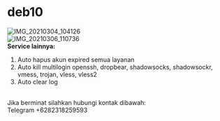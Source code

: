 # deb10
![IMG_20210304_104126](https://user-images.githubusercontent.com/56117745/109908449-e0b90700-7cd6-11eb-89a5-12ae2fca4dca.jpg)
<br>
![IMG_20210306_110736](https://user-images.githubusercontent.com/56117745/110194743-910c4400-7e6c-11eb-927d-3f1d0ac7e955.jpg)
<br>
**Service lainnya:**
1. Auto hapus akun expired semua layanan
2. Auto kill multilogin openssh, dropbear, shadowsocks, shadowsockr, vmess, trojan, vless, vless2
3. Auto clear log
<br>
Jika berminat silahkan hubungi kontak dibawah:
<br>
Telegram +6282318259593

